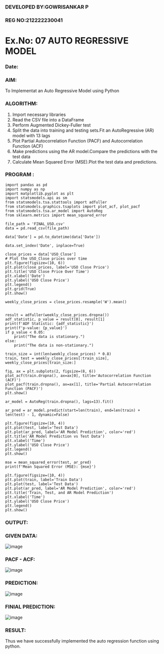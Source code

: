 ### DEVELOPED BY:GOWRISANKAR P
### REG NO:212222230041
# Ex.No: 07                                       AUTO REGRESSIVE MODEL
### Date: 



### AIM:
To Implementat an Auto Regressive Model using Python
### ALGORITHM:
1. Import necessary libraries
2. Read the CSV file into a DataFrame
3. Perform Augmented Dickey-Fuller test
4. Split the data into training and testing sets.Fit an AutoRegressive (AR) model with 13 lags
5. Plot Partial Autocorrelation Function (PACF) and Autocorrelation Function (ACF)
6. Make predictions using the AR model.Compare the predictions with the test data
7. Calculate Mean Squared Error (MSE).Plot the test data and predictions.
### PROGRAM :
```
import pandas as pd
import numpy as np
import matplotlib.pyplot as plt
import statsmodels.api as sm
from statsmodels.tsa.stattools import adfuller
from statsmodels.graphics.tsaplots import plot_acf, plot_pacf
from statsmodels.tsa.ar_model import AutoReg
from sklearn.metrics import mean_squared_error

file_path = 'FINAL_USO.csv'
data = pd.read_csv(file_path)

data['Date'] = pd.to_datetime(data['Date'])

data.set_index('Date', inplace=True)

close_prices = data['USO_Close']
# Plot the USO_Close prices over time
plt.figure(figsize=(10, 6))
plt.plot(close_prices, label='USO Close Price')
plt.title('USO Close Price Over Time')
plt.xlabel('Date')
plt.ylabel('USO Close Price')
plt.legend()
plt.grid(True)
plt.show()

weekly_close_prices = close_prices.resample('W').mean()


result = adfuller(weekly_close_prices.dropna())
adf_statistic, p_value = result[0], result[1]
print(f'ADF Statistic: {adf_statistic}')
print(f'p-value: {p_value}')
if p_value < 0.05:
    print("The data is stationary.")
else:
    print("The data is non-stationary.")

train_size = int(len(weekly_close_prices) * 0.8)
train, test = weekly_close_prices[:train_size], weekly_close_prices[train_size:]

fig, ax = plt.subplots(2, figsize=(8, 6))
plot_acf(train.dropna(), ax=ax[0], title='Autocorrelation Function (ACF)')
plot_pacf(train.dropna(), ax=ax[1], title='Partial Autocorrelation Function (PACF)')
plt.show()

ar_model = AutoReg(train.dropna(), lags=13).fit()

ar_pred = ar_model.predict(start=len(train), end=len(train) + len(test) - 1, dynamic=False)

plt.figure(figsize=(10, 4))
plt.plot(test, label='Test Data')
plt.plot(ar_pred, label='AR Model Prediction', color='red')
plt.title('AR Model Prediction vs Test Data')
plt.xlabel('Time')
plt.ylabel('USO Close Price')
plt.legend()
plt.show()

mse = mean_squared_error(test, ar_pred)
print(f'Mean Squared Error (MSE): {mse}')

plt.figure(figsize=(10, 4))
plt.plot(train, label='Train Data')
plt.plot(test, label='Test Data')
plt.plot(ar_pred, label='AR Model Prediction', color='red')
plt.title('Train, Test, and AR Model Prediction')
plt.xlabel('Time')
plt.ylabel('USO Close Price')
plt.legend()
plt.show()

```
### OUTPUT:

### GIVEN DATA:
![image](https://github.com/user-attachments/assets/77e09a18-3292-4471-b7c6-8a8eea669f65)

### PACF - ACF:
![image](https://github.com/user-attachments/assets/01eebb76-63f3-45cc-8a17-d6e48f6fe238)

### PREDICTION:
![image](https://github.com/user-attachments/assets/123e19d9-74a7-4d61-bdca-0586bf0eb91d)

### FINIAL PREDICTION:
![image](https://github.com/user-attachments/assets/de5babe0-c7cb-4383-898c-a65b7137b1d6)

### RESULT:
Thus we have successfully implemented the auto regression function using python.
